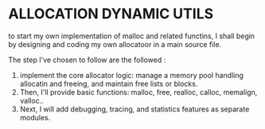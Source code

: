 # ALLOCATION DYNAMIC UTILS

to start my own implementation of malloc and related functins, I shall begin by designing and coding my own allocatoor in a main source file.

The step I've chosen to follow are the followed :
1. implement the core allocator logic: manage a memory pool handling allocatin and freeing, and maintain free lists or blocks.
2. Then, I'll provide basic functions: malloc, free, realloc, calloc, memalign, valloc..
3. Next, I will add debugging, tracing, and statistics features as separate modules.

